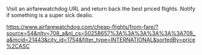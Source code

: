 Visit an airfarewatchdog URL and return back the best priced flights. Notify if something is a super sick dealio.

https://www.airfarewatchdog.com/cheap-flights/from-fare/?source=54&nltv=708_a&nl_cs=50258657%3A%3A%3A%3A%3A%3A708_a&mcid=21443&city_id=1754&filter_type=INTERNATIONAL&sortedBy=price%2CASC
